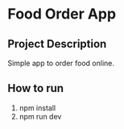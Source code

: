 # Food Order App

## Project Description

Simple app to order food online.

## How to run

1. npm install
2. npm run dev
